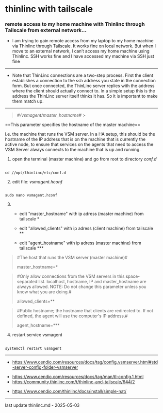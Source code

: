 # thinlinc with tailscale #
### **remote access to my home machine with Thinlinc through Tailscale from external network...**

- I am trying to gain remote access from my laptop to my home machine via Thinlinc through Tailscale.
It works fine on local network. But when I move to an external network,
I can’t access my home machine using Thinlinc. SSH works fine and I have accessed my machine via SSH just fine

___

- Note that ThinLinc connections are a two-step process.
First the client establishes a connection to the ssh address you state in the connection form.
But once connected, the ThinLinc server replies with the address where the client should actually connect to.
In a simple setup this is the address the ThinLinc server itself thinks it has.
So it is important to make them match up.
___
> #*/vsmagent/master_hostname*# >

==This parameter specifies the hostname of the master machine==

i.e. the machine that runs the VSM server.
In a HA setup, this should be the hostname of the IP address
that is on the machine that is currently the active node,
to ensure that services on the agents that need to access
the VSM Server always connects to the machine that is up and running.


1. open the terminal (master machine) and go from root to directory *conf.d*

##
    cd //opt/thinlinc/etc/conf.d

2. edit file: *vsmagent.hconf*

##
    sudo nano vsmagent.hconf


3. - edit "master_hostname" with ip adress (master machine) from tailscale *

   - edit "allowed_clients" with ip adress (client machine) from tailscale **

   - edit "agent_hostname" with ip adress (master machine) from tailscale ***


> #The host that runs the VSM server (master machine)#
>
> master_hostname=*


> #Only allow connections from the VSM servers in this space-separated list.
> localhost, hostname, IP and master_hostname are always allowed. NOTE: Do not
> change this parameter unless you know what you are doing.#
>
> allowed_clients=**


> #Public hostname; the hostname that clients are redirected to. If not
> defined, the agent will use the computer's IP address.#
>
> agent_hostname=***

4. restart service vsmagent

##
    systemctl restart vsmagent
___


* https://www.cendio.com/resources/docs/tag/config_vsmserver.html#std-server-config-folder-vsmserver

- https://www.cendio.com/resources/docs/tag/man/tl-config.1.html
- https://community.thinlinc.com/t/thinlinc-and-tailscale/644/2

+ https://www.cendio.com/thinlinc/docs/install/simple-nat/
___

last update thinlinc.md - 2025-05-03
